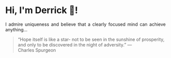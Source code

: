 # Hi, I'm Derrick 👋!
<p align="justify">I admire uniqueness and believe that a clearly focused mind can achieve anything...</p> 
<!-- #quote-start -->
<blockquote>&ldquo;Hope itself is like a star- not to be seen in the sunshine of prosperity, and only to be discovered in the night of adversity.&rdquo; &mdash; <footer>Charles Spurgeon</footer></blockquote>
<!-- #quote-end -->
